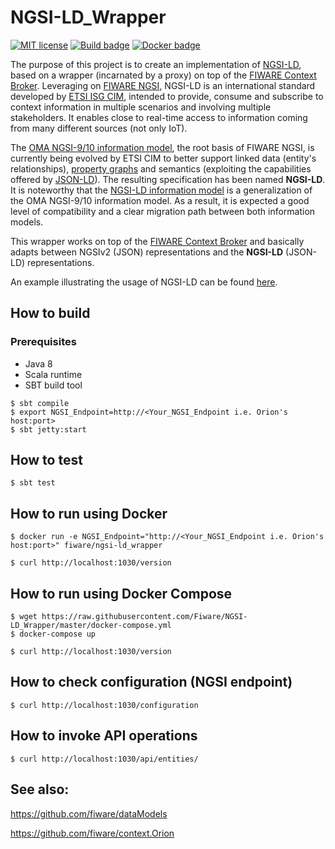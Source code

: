 # NGSI-LD_Wrapper

[![MIT license][license-image]][license-url]
[![Build badge](https://img.shields.io/travis/Fiware/NGSI-LD_Wrapper.svg "Travis build status")](https://travis-ci.org/fiware/NGSI-LD_Wrapper/)
[![Docker badge](https://img.shields.io/docker/pulls/Fiware/ngsi-ld_wrapper.svg)](https://hub.docker.com/r/Fiware/ngsi-ld_wrapper/)


The purpose of this project is to create an implementation of [NGSI-LD](https://docbox.etsi.org/ISG/CIM/Open/ISG_CIM_NGSI-LD_API_Draft_for_public_review.pdf), based on a wrapper (incarnated by a proxy) on top of the [FIWARE Context Broker](https://github.com/fiware/context.Orion). Leveraging on [FIWARE NGSI](http://fiware.github.io/specifications/ngsiv2/latest/), NGSI-LD is an international standard developed by [ETSI ISG CIM](https://portal.etsi.org/tb.aspx?tbid=854&SubTB=854), intended to provide, consume and subscribe to context information in multiple scenarios and involving multiple stakeholders. It enables close to real-time access to information coming from many different sources (not only IoT). 

The [OMA NGSI-9/10 information model](https://forge.fiware.org/plugins/mediawiki/wiki/fiware/index.php/NGSI-9/NGSI-10_information_model), the root basis of FIWARE NGSI, is currently being evolved by ETSI CIM to better support linked data (entity's relationships), [property graphs](https://neo4j.com/lp/book-graph-databases/) and semantics (exploiting the capabilities offered by [JSON-LD](https://json-ld.org/primer/latest/)).  The resulting specification has been named **NGSI-LD**. It is noteworthy that the [NGSI-LD information model](doc/NGSI-LD_Information_Model.md) is a generalization of the OMA NGSI-9/10 information model. As a result, it is expected a good level of compatibility and a clear migration path between both information models.  

This wrapper works on top of the [FIWARE Context Broker](https://github.com/fiware/context.Orion) and basically adapts between NGSIv2 (JSON) representations and the **NGSI-LD** (JSON-LD) representations.

An example illustrating the usage of NGSI-LD can be found [here](doc/example.md). 

## How to build

### Prerequisites

* Java 8
* Scala runtime
* SBT build tool

```console
$ sbt compile
$ export NGSI_Endpoint=http://<Your_NGSI_Endpoint i.e. Orion's host:port>
$ sbt jetty:start
```

## How to test

```console
$ sbt test
```

## How to run using Docker

```console
$ docker run -e NGSI_Endpoint="http://<Your_NGSI_Endpoint i.e. Orion's host:port>" fiware/ngsi-ld_wrapper

$ curl http://localhost:1030/version
```

## How to run using Docker Compose

```console
$ wget https://raw.githubusercontent.com/Fiware/NGSI-LD_Wrapper/master/docker-compose.yml
$ docker-compose up

$ curl http://localhost:1030/version
```

## How to check configuration (NGSI endpoint)

```console
$ curl http://localhost:1030/configuration 
```

## How to invoke API operations

```console
$ curl http://localhost:1030/api/entities/ 
```

## See also:

https://github.com/fiware/dataModels

https://github.com/fiware/context.Orion

[license-image]: https://img.shields.io/badge/license-MIT-blue.svg
[license-url]: LICENSE


